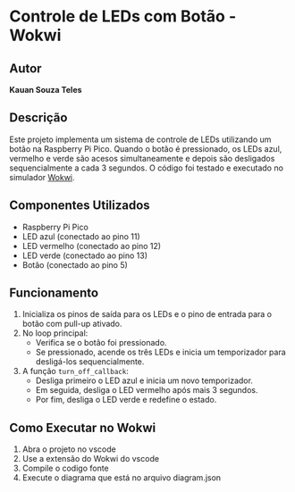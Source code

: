 # Controle de LEDs com Botão - Wokwi

## Autor
**Kauan Souza Teles**

## Descrição
Este projeto implementa um sistema de controle de LEDs utilizando um botão na Raspberry Pi Pico. Quando o botão é pressionado, os LEDs azul, vermelho e verde são acesos simultaneamente e depois são desligados sequencialmente a cada 3 segundos. O código foi testado e executado no simulador [Wokwi](https://wokwi.com/).

## Componentes Utilizados
- Raspberry Pi Pico
- LED azul (conectado ao pino 11)
- LED vermelho (conectado ao pino 12)
- LED verde (conectado ao pino 13)
- Botão (conectado ao pino 5)

## Funcionamento
1. Inicializa os pinos de saída para os LEDs e o pino de entrada para o botão com pull-up ativado.
2. No loop principal:
   - Verifica se o botão foi pressionado.
   - Se pressionado, acende os três LEDs e inicia um temporizador para desligá-los sequencialmente.
3. A função `turn_off_callback`:
   - Desliga primeiro o LED azul e inicia um novo temporizador.
   - Em seguida, desliga o LED vermelho após mais 3 segundos.
   - Por fim, desliga o LED verde e redefine o estado.

## Como Executar no Wokwi
1. Abra o projeto no vscode
2. Use a extensão do Wokwi do vscode
3. Compile o codigo fonte
4. Execute o diagrama que está no arquivo diagram.json
